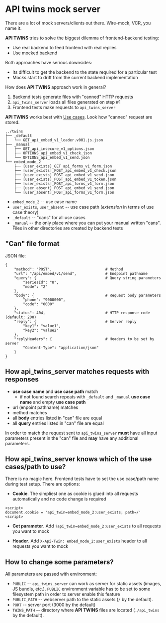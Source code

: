 # API twins mock server

There are a lot of mock servers/clients out there. Wire-mock, VCR, you name it.

**API TWINS** tries to solve the biggest dilemma of frontend-backend testing:

* Use real backend to feed frontend with real replies
* Use mocked backend

Both approaches have serious downsides:

* Its difficult to get the backend to the state required for a particular test
* Mocks start to drift from the current backend implementation

How does **API TWINS** approach work in general?

1. Backend tests generate files with "canned" HTTP requests
2. `api_twins_server` loads all files generated on step #1
3. Frontend tests make requests to `api_twins_server`

**API TWINS** works best with [Use cases](https://en.wikipedia.org/wiki/Use_case).
Look how "canned" request are stored.

```
../twins
├── _default
│   └── GET_api_embed_v1_loader.v001.js.json
├── _manual
│   ├── GET_api_insecure_v1_options.json
│   ├── OPTIONS_api_embed_v1_check.json
│   └── OPTIONS_api_embed_v1_send.json
└── embed_mode_2
    ├── [user_exists]_GET_api_forms_v1_form.json
    ├── [user_exists]_POST_api_embed_v1_check.json
    ├── [user_exists]_POST_api_embed_v1_send.json
    ├── [user_exists]_POST_api_embed_v1_token.json
    ├── [user_exists]_POST_api_forms_v1_form.json
    ├── [user_absent]_POST_api_embed_v1_send.json
    └── [user_absent]_POST_api_forms_v1_form.json
```

* `embed_mode_2` -- use case name
* `user_exists`, `user_absent` -- use case path
(*extension* in terms of use case theory)
* `_default` -- "cans" for all use cases
* `_manual` -- the only place where you can put your manual written "cans".
Files in other directories are created by backend tests

## "Can" file format

JSON file:

```
{
    "method": "POST",                        # Method
    "url": "/api/embed/v1/send",             # Endpoint pathname
    "query": {                               # Query string parameters
        "seriesId": "8",
        "mode": "2"
    },
    "body": {                                # Request body parameters
        "phone": "9000000",
        "code": "0000"
    },
    "status": 404,                           # HTTP response code (default: 200)
    "reply": {                               # Server reply
        "key1": "value1",
        "key2": "value2"
    },
    "replyHeaders": {                        # Headers to be set by server
        "Content-Type": "application/json"
    }
}
```

## How api_twins_server matches requests with responses

* **use case name** and **use case path** match
    * if not found search repeats with `_default` and `_manual`
    **use case name** and empty **use case path**
* url (enpoint pathname) matches
* method matches
* all **body** entries listed in "can" file are equal
* all **query** entries listed in "can" file are equal


In order to match the request sent to `api_twins_server` **must** have all
input parameters present in the "can" file and **may** have any additional
parameters.

## How api_twins_server knows which of the use cases/path to use?

There is no magic here. Frontend tests have to set the use case/path name during
test setup. There are options:

* **Cookie**. The simpliest one as cookie is glued into all requests
automatically and no code change is required

```
<script>
document.cookie = 'api_twin=embed_mode_2:user_exists; path=/'
<script>
```

* **Get parameter**. Add `?api_twin=embed_mode_2:user_exists` to all requests
you want to mock

* **Header**. Add `X-Api-Twin: embed_mode_2:user_exists` header to all
requests you want to mock

## How to change some parameters?

All parameters are passed with environment:

* `PUBLIC` -- `api_twins_server` can work as server for static assets (images,
  JS bundls, etc.). `PUBLIC` environment variable has to be set to some
  filesystem path in order to server enable this feature
* `PUBLIC_PATH` -- webserver path to the static assets (`/` by the default).
* `PORT` -- server port (3000 by the default)
* `TWINS_PATH` -- directory where **API TWINS** files are located
  (`./api_twins` by the default).
